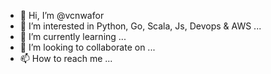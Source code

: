 - 👋 Hi, I’m @vcnwafor
- 👀 I’m interested in Python, Go, Scala, Js, Devops & AWS ...
- 🌱 I’m currently learning ...
- 💞️ I’m looking to collaborate on ...
- 📫 How to reach me ...

<!---
vcnwafor/vcnwafor is a ✨ special ✨ repository because its `README.md` (this file) appears on your GitHub profile.
You can click the Preview link to take a look at your changes.
--->
